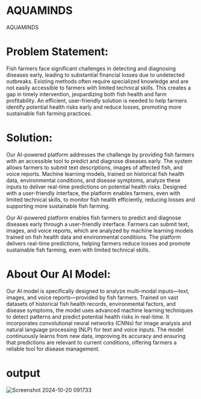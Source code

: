 # AQUAMINDS
AQUAMINDS
# Problem Statement:
Fish farmers face significant challenges in detecting and diagnosing diseases early, leading to substantial financial losses due to undetected outbreaks. Existing methods often require specialized knowledge and are not easily accessible to farmers with limited technical skills. This creates a gap in timely intervention, jeopardizing both fish health and farm profitability. An efficient, user-friendly solution is needed to help farmers identify potential health risks early and reduce losses, promoting more sustainable fish farming practices.

# Solution:
Our AI-powered platform addresses the challenge by providing fish farmers with an accessible tool to predict and diagnose diseases early. The system allows farmers to submit text descriptions, images of affected fish, and voice reports. Machine learning models, trained on historical fish health data, environmental conditions, and disease symptoms, analyze these inputs to deliver real-time predictions on potential health risks. Designed with a user-friendly interface, the platform enables farmers, even with limited technical skills, to monitor fish health efficiently, reducing losses and supporting more sustainable fish farming.


Our AI-powered platform enables fish farmers to predict and diagnose diseases early through a user-friendly interface. Farmers can submit text, images, and voice reports, which are analyzed by machine learning models trained on fish health data and environmental conditions. The platform delivers real-time predictions, helping farmers reduce losses and promote sustainable fish farming, even with limited technical skills.

# About Our AI Model:
Our AI model is specifically designed to analyze multi-modal inputs—text, images, and voice reports—provided by fish farmers. Trained on vast datasets of historical fish health records, environmental factors, and disease symptoms, the model uses advanced machine learning techniques to detect patterns and predict potential health risks in real-time. It incorporates convolutional neural networks (CNNs) for image analysis and natural language processing (NLP) for text and voice inputs. The model continuously learns from new data, improving its accuracy and ensuring that predictions are relevant to current conditions, offering farmers a reliable tool for disease management.




# output
![Screenshot 2024-10-20 091733](https://github.com/user-attachments/assets/b045f476-c3d6-4be6-9cef-a3cb692b8251)
